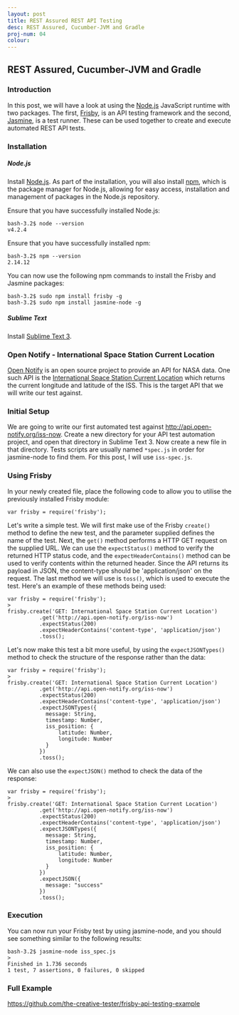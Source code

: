 ```yaml
---
layout: post
title: REST Assured REST API Testing
desc: REST Assured, Cucumber-JVM and Gradle
proj-num: 04
colour: 
---
```




## REST Assured, Cucumber-JVM and Gradle

### Introduction

In this post, we will have a look at using the [Node.js](https://nodejs.org/en/) JavaScript runtime with two packages.  The first, [Frisby](http://frisbyjs.com/), is an API testing framework and the second, [Jasmine](http://jasmine.github.io/), is a test runner.  These can be used together to create and execute automated REST API tests.

### Installation

##### Node.js

Install [Node.js](https://nodejs.org/en/).  As part of the installation, you will also install [npm](https://docs.npmjs.com/getting-started/what-is-npm), which is the package manager for Node.js, allowing for easy access, installation and management of packages in the Node.js repository.

Ensure that you have successfully installed Node.js:  

>
~~~
bash-3.2$ node --version
v4.2.4
~~~

Ensure that you have successfully installed npm: 

>
~~~
bash-3.2$ npm --version
2.14.12
~~~

You can now use the following npm commands to install the Frisby and Jasmine packages:

>
~~~
bash-3.2$ sudo npm install frisby -g
bash-3.2$ sudo npm install jasmine-node -g
~~~

##### Sublime Text

Install [Sublime Text 3](http://www.sublimetext.com/3).

### Open Notify - International Space Station Current Location

[Open Notify](http://open-notify.org/) is an open source project to provide an API for NASA data.  One such API is the [International Space Station Current Location](http://open-notify.org/Open-Notify-API/ISS-Location-Now/) which returns the current longitude and latitude of the ISS.  This is the target API that we will write our test against.

### Initial Setup

We are going to write our first automated test against <http://api.open-notify.org/iss-now>.  Create a new directory for your API test automation project, and open that directory in Sublime Text 3.  Now create a new file in that directory.  Tests scripts are usually named ```*spec.js``` in order for jasmine-node to find them. For this post, I will use ```iss-spec.js```.

### Using Frisby

In your newly created file, place the following code to allow you to utilise the previously installed Frisby module:

>
~~~ 
var frisby = require('frisby');
~~~

Let's write a simple test. We will first make use of the Frisby ```create()``` method to define the new test, and the parameter supplied defines the name of the test. Next, the ```get()``` method performs a HTTP GET request on the supplied URL. We can use the ```expectStatus()``` method to verify the returned HTTP status code, and the ```expectHeaderContains()``` method can be used to verify contents within the returned header. Since the API returns its payload in JSON, the content-type should be 'application/json' on the request. The last method we will use is ```toss()```, which is used to execute the test. Here's an example of these methods being used:

>
~~~ 
var frisby = require('frisby');
>
frisby.create('GET: International Space Station Current Location')
          .get('http://api.open-notify.org/iss-now')
          .expectStatus(200)
          .expectHeaderContains('content-type', 'application/json')
          .toss();
~~~

Let's now make this test a bit more useful, by using the ```expectJSONTypes()``` method to check the structure of the response rather than the data:

>
~~~
var frisby = require('frisby');
>
frisby.create('GET: International Space Station Current Location')
          .get('http://api.open-notify.org/iss-now')
          .expectStatus(200)
          .expectHeaderContains('content-type', 'application/json')
          .expectJSONTypes({
            message: String,
            timestamp: Number,
            iss_position: {
                latitude: Number,
                longitude: Number
            }
          })
          .toss();
~~~

We can also use the ```expectJSON()``` method to check the data of the response:

>
~~~
var frisby = require('frisby');
>
frisby.create('GET: International Space Station Current Location')
          .get('http://api.open-notify.org/iss-now')
          .expectStatus(200)
          .expectHeaderContains('content-type', 'application/json')
          .expectJSONTypes({
            message: String,
            timestamp: Number,
            iss_position: {
                latitude: Number,
                longitude: Number
            }
          })
          .expectJSON({
            message: "success"
          })
          .toss();
~~~

### Execution

You can now run your Frisby test by using jasmine-node, and you should see something similar to the following results:

>
~~~
bash-3.2$ jasmine-node iss_spec.js 
>
Finished in 1.736 seconds
1 test, 7 assertions, 0 failures, 0 skipped
~~~

### Full Example

<https://github.com/the-creative-tester/frisby-api-testing-example>

